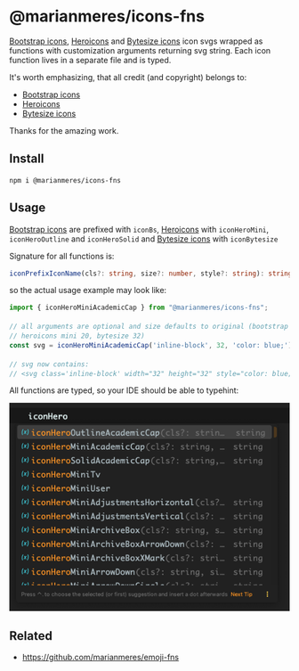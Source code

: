 # @marianmeres/icons-fns

[Bootstrap icons](https://icons.getbootstrap.com/), 
[Heroicons](https://heroicons.com/) 
and [Bytesize icons](https://danklammer.com/bytesize-icons/)
icon svgs wrapped as functions with customization arguments returning svg string. 
Each icon function lives in a separate file and is typed.

It's worth emphasizing, that all credit (and copyright) belongs to:
- [Bootstrap icons](https://icons.getbootstrap.com/)
- [Heroicons](https://heroicons.com/)
- [Bytesize icons](https://danklammer.com/bytesize-icons/)

Thanks for the amazing work.

## Install
```shell
npm i @marianmeres/icons-fns
```

## Usage

[Bootstrap icons](https://icons.getbootstrap.com/) are prefixed with `iconBs`, 
[Heroicons](https://heroicons.com/) with `iconHeroMini`, `iconHeroOutline`
and `iconHeroSolid` and [Bytesize icons](https://danklammer.com/bytesize-icons/) with
`iconBytesize`

Signature for all functions is:

```typescript
iconPrefixIconName(cls?: string, size?: number, style?: string): string;
```

so the actual usage example may look like:

```javascript
import { iconHeroMiniAcademicCap } from "@marianmeres/icons-fns";

// all arguments are optional and size defaults to original (bootstrap 16, heroicons 24, 
// heroicons mini 20, bytesize 32)
const svg = iconHeroMiniAcademicCap('inline-block', 32, 'color: blue;');

// svg now contains:
// <svg class='inline-block' width="32" height="32" style="color: blue;" ... >...</svg>
```

All functions are typed, so your IDE should be able to typehint:

![IDE typehint screenshot](screenshots/screenshot-IDE.png)

## Related
- https://github.com/marianmeres/emoji-fns
